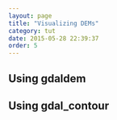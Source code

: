 ```yaml
---
layout: page
title: "Visualizing DEMs"
category: tut
date: 2015-05-28 22:39:37
order: 5
---
```


## Using gdaldem


## Using gdal_contour


